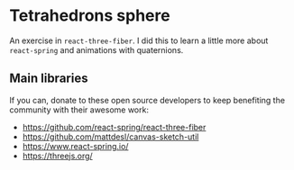 # Tetrahedrons sphere
An exercise in `react-three-fiber`.
I did this to learn a little more about `react-spring` and animations with quaternions.

## Main libraries
If you can, donate to these open source developers to keep benefiting the community with their awesome work:

- https://github.com/react-spring/react-three-fiber
- https://github.com/mattdesl/canvas-sketch-util
- https://www.react-spring.io/
- https://threejs.org/
